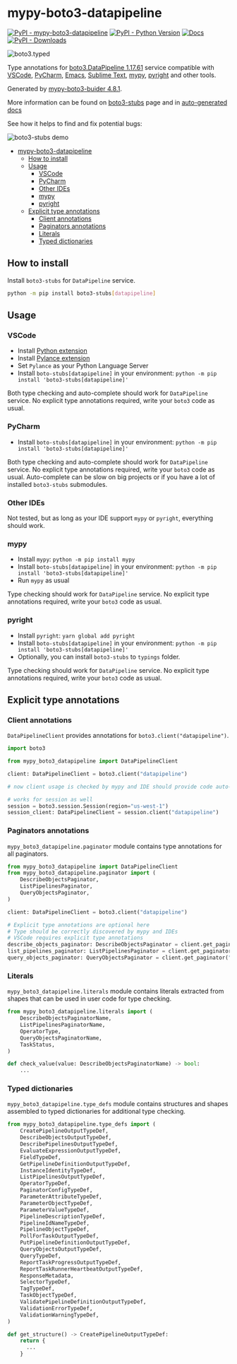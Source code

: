 # mypy-boto3-datapipeline

[![PyPI - mypy-boto3-datapipeline](https://img.shields.io/pypi/v/mypy-boto3-datapipeline.svg?color=blue)](https://pypi.org/project/mypy-boto3-datapipeline)
[![PyPI - Python Version](https://img.shields.io/pypi/pyversions/mypy-boto3-datapipeline.svg?color=blue)](https://pypi.org/project/mypy-boto3-datapipeline)
[![Docs](https://img.shields.io/readthedocs/mypy-boto3-builder.svg?color=blue)](https://mypy-boto3-builder.readthedocs.io/)
[![PyPI - Downloads](https://img.shields.io/pypi/dw/mypy-boto3-datapipeline?color=blue)](https://pypistats.org/packages/mypy-boto3-datapipeline)

![boto3.typed](https://github.com/vemel/mypy_boto3_builder/raw/master/logo.png)

Type annotations for
[boto3.DataPipeline 1.17.61](https://boto3.amazonaws.com/v1/documentation/api/1.17.61/reference/services/datapipeline.html#DataPipeline) service
compatible with
[VSCode](https://code.visualstudio.com/),
[PyCharm](https://www.jetbrains.com/pycharm/),
[Emacs](https://www.gnu.org/software/emacs/),
[Sublime Text](https://www.sublimetext.com/),
[mypy](https://github.com/python/mypy),
[pyright](https://github.com/microsoft/pyright)
and other tools.

Generated by [mypy-boto3-buider 4.8.1](https://github.com/vemel/mypy_boto3_builder).

More information can be found on [boto3-stubs](https://pypi.org/project/boto3-stubs/) page and in
[auto-generated docs](https://github.com/vemel/mypy_boto3_builder/service_docs/mypy_boto3_datapipeline/README.md)

See how it helps to find and fix potential bugs:

![boto3-stubs demo](https://github.com/vemel/mypy_boto3_builder/raw/master/demo.gif)

- [mypy-boto3-datapipeline](#mypy-boto3-datapipeline)
  - [How to install](#how-to-install)
  - [Usage](#usage)
    - [VSCode](#vscode)
    - [PyCharm](#pycharm)
    - [Other IDEs](#other-ides)
    - [mypy](#mypy)
    - [pyright](#pyright)
  - [Explicit type annotations](#explicit-type-annotations)
    - [Client annotations](#client-annotations)
    - [Paginators annotations](#paginators-annotations)
    - [Literals](#literals)
    - [Typed dictionaries](#typed-dictionaries)

## How to install

Install `boto3-stubs` for `DataPipeline` service.

```bash
python -m pip install boto3-stubs[datapipeline]
```

## Usage

### VSCode

- Install [Python extension](https://marketplace.visualstudio.com/items?itemName=ms-python.python)
- Install [Pylance extension](https://marketplace.visualstudio.com/items?itemName=ms-python.vscode-pylance)
- Set `Pylance` as your Python Language Server
- Install `boto-stubs[datapipeline]` in your environment: `python -m pip install 'boto3-stubs[datapipeline]'`

Both type checking and auto-complete should work for `DataPipeline` service.
No explicit type annotations required, write your `boto3` code as usual.

### PyCharm

- Install `boto-stubs[datapipeline]` in your environment: `python -m pip install 'boto3-stubs[datapipeline]'`

Both type checking and auto-complete should work for `DataPipeline` service.
No explicit type annotations required, write your `boto3` code as usual.
Auto-complete can be slow on big projects or if you have a lot of installed `boto3-stubs` submodules.

### Other IDEs

Not tested, but as long as your IDE support `mypy` or `pyright`, everything should work.

### mypy

- Install `mypy`: `python -m pip install mypy`
- Install `boto-stubs[datapipeline]` in your environment: `python -m pip install 'boto3-stubs[datapipeline]'`
- Run `mypy` as usual

Type checking should work for `DataPipeline` service.
No explicit type annotations required, write your `boto3` code as usual.

### pyright

- Install `pyright`: `yarn global add pyright`
- Install `boto-stubs[datapipeline]` in your environment: `python -m pip install 'boto3-stubs[datapipeline]'`
- Optionally, you can install `boto3-stubs` to `typings` folder.

Type checking should work for `DataPipeline` service.
No explicit type annotations required, write your `boto3` code as usual.

## Explicit type annotations

### Client annotations

`DataPipelineClient` provides annotations for `boto3.client("datapipeline")`.

```python
import boto3

from mypy_boto3_datapipeline import DataPipelineClient

client: DataPipelineClient = boto3.client("datapipeline")

# now client usage is checked by mypy and IDE should provide code auto-complete

# works for session as well
session = boto3.session.Session(region="us-west-1")
session_client: DataPipelineClient = session.client("datapipeline")
```

### Paginators annotations

`mypy_boto3_datapipeline.paginator` module contains type annotations for all paginators.

```python
from mypy_boto3_datapipeline import DataPipelineClient
from mypy_boto3_datapipeline.paginator import (
    DescribeObjectsPaginator,
    ListPipelinesPaginator,
    QueryObjectsPaginator,
)

client: DataPipelineClient = boto3.client("datapipeline")

# Explicit type annotations are optional here
# Type should be correctly discovered by mypy and IDEs
# VSCode requires explicit type annotations
describe_objects_paginator: DescribeObjectsPaginator = client.get_paginator("describe_objects")
list_pipelines_paginator: ListPipelinesPaginator = client.get_paginator("list_pipelines")
query_objects_paginator: QueryObjectsPaginator = client.get_paginator("query_objects")
```







### Literals

`mypy_boto3_datapipeline.literals` module contains literals extracted from shapes
that can be used in user code for type checking.

```python
from mypy_boto3_datapipeline.literals import (
    DescribeObjectsPaginatorName,
    ListPipelinesPaginatorName,
    OperatorType,
    QueryObjectsPaginatorName,
    TaskStatus,
)

def check_value(value: DescribeObjectsPaginatorName) -> bool:
    ...
```



### Typed dictionaries

`mypy_boto3_datapipeline.type_defs` module contains structures and shapes assembled
to typed dictionaries for additional type checking.

```python
from mypy_boto3_datapipeline.type_defs import (
    CreatePipelineOutputTypeDef,
    DescribeObjectsOutputTypeDef,
    DescribePipelinesOutputTypeDef,
    EvaluateExpressionOutputTypeDef,
    FieldTypeDef,
    GetPipelineDefinitionOutputTypeDef,
    InstanceIdentityTypeDef,
    ListPipelinesOutputTypeDef,
    OperatorTypeDef,
    PaginatorConfigTypeDef,
    ParameterAttributeTypeDef,
    ParameterObjectTypeDef,
    ParameterValueTypeDef,
    PipelineDescriptionTypeDef,
    PipelineIdNameTypeDef,
    PipelineObjectTypeDef,
    PollForTaskOutputTypeDef,
    PutPipelineDefinitionOutputTypeDef,
    QueryObjectsOutputTypeDef,
    QueryTypeDef,
    ReportTaskProgressOutputTypeDef,
    ReportTaskRunnerHeartbeatOutputTypeDef,
    ResponseMetadata,
    SelectorTypeDef,
    TagTypeDef,
    TaskObjectTypeDef,
    ValidatePipelineDefinitionOutputTypeDef,
    ValidationErrorTypeDef,
    ValidationWarningTypeDef,
)

def get_structure() -> CreatePipelineOutputTypeDef:
    return {
      ...
    }
```
